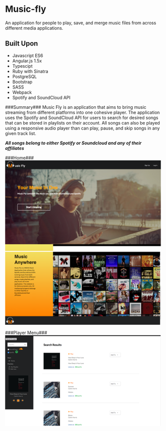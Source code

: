 # Music-fly
An application for people to play, save, and merge music files from  across different media applications.

## Built Upon
- Javascript ES6
- Angular.js 1.5x
- Typescipt
- Ruby with Sinatra
- PostgreSQL
- Bootstrap
- SASS
- Webpack
- Spotify and SoundCloud API

###Summary###
Music Fly is an application that aims to bring music streaming from different platforms into one cohesive player. The application uses the Spotify and SoundCloud API for users to search for desired songs that can be stored in playlists on their account. All songs can also be played using a responsive audio player than can play, pause, and skip songs in any given track list.

**_All songs belong to either Spotify or Soundcloud and any of their affiliates_**

###Home###
![alt text](client/app/assets/images/demo-images/home.png "Landing")
![alt text](client/app/assets/images/demo-images/info.png "info")

###Player Menu###
![alt text](client/app/assets/images/demo-images/list.png "player")

